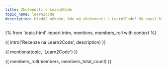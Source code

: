 ```yaml
---
title: Zkušenosti s Learn2Code
topic_name: learn2code
description: Hledáš někoho, kdo má zkušenosti s Learn2Code? Má smysl hlásit se na jejich kurzy? Je Webrebel, kde učí yablko, opravdu tak dobrý, jak se říká? Vyplatí se roční předplatné?
---
```

{% from 'topic.html' import intro, mentions, members_roll with context %}

{{ intro('Recenze na Learn2Code', description) }}

{{ mentions(topic, 'Learn2Code') }}

{{ members_roll(members, members_total_count) }}
